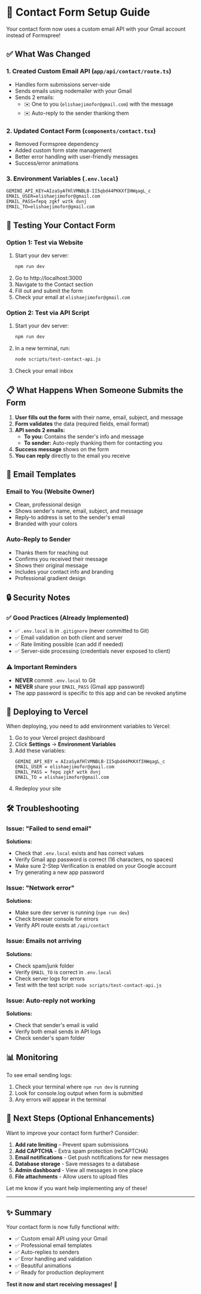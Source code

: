 # 📧 Contact Form Setup Guide

Your contact form now uses a custom email API with your Gmail account instead of Formspree!

## ✅ What Was Changed

### 1. **Created Custom Email API** (`app/api/contact/route.ts`)
   - Handles form submissions server-side
   - Sends emails using nodemailer with your Gmail
   - Sends 2 emails:
     - ✉️ One to you (`elishaejimofor@gmail.com`) with the message
     - ✉️ Auto-reply to the sender thanking them

### 2. **Updated Contact Form** (`components/contact.tsx`)
   - Removed Formspree dependency
   - Added custom form state management
   - Better error handling with user-friendly messages
   - Success/error animations

### 3. **Environment Variables** (`.env.local`)
   ```
   GEMINI_API_KEY=AIzaSyAfHlVMNBLB-II5qbd44PKKXfIHWqagL_c
   EMAIL_USER=elishaejimofor@gmail.com
   EMAIL_PASS=fepq zgkf wztk dvnj
   EMAIL_TO=elishaejimofor@gmail.com
   ```

## 🧪 Testing Your Contact Form

### Option 1: Test via Website
1. Start your dev server:
   ```bash
   npm run dev
   ```
2. Go to http://localhost:3000
3. Navigate to the Contact section
4. Fill out and submit the form
5. Check your email at `elishaejimofor@gmail.com`

### Option 2: Test via API Script
1. Start your dev server:
   ```bash
   npm run dev
   ```
2. In a new terminal, run:
   ```bash
   node scripts/test-contact-api.js
   ```
3. Check your email inbox

## 📋 What Happens When Someone Submits the Form

1. **User fills out the form** with their name, email, subject, and message
2. **Form validates** the data (required fields, email format)
3. **API sends 2 emails:**
   - **To you:** Contains the sender's info and message
   - **To sender:** Auto-reply thanking them for contacting you
4. **Success message** shows on the form
5. **You can reply** directly to the email you receive

## 🎨 Email Templates

### Email to You (Website Owner)
- Clean, professional design
- Shows sender's name, email, subject, and message
- Reply-to address is set to the sender's email
- Branded with your colors

### Auto-Reply to Sender
- Thanks them for reaching out
- Confirms you received their message
- Shows their original message
- Includes your contact info and branding
- Professional gradient design

## 🔒 Security Notes

### ✅ Good Practices (Already Implemented)
- ✅ `.env.local` is in `.gitignore` (never committed to Git)
- ✅ Email validation on both client and server
- ✅ Rate limiting possible (can add if needed)
- ✅ Server-side processing (credentials never exposed to client)

### ⚠️ Important Reminders
- **NEVER** commit `.env.local` to Git
- **NEVER** share your `EMAIL_PASS` (Gmail app password)
- The app password is specific to this app and can be revoked anytime

## 🚀 Deploying to Vercel

When deploying, you need to add environment variables to Vercel:

1. Go to your Vercel project dashboard
2. Click **Settings** → **Environment Variables**
3. Add these variables:
   ```
   GEMINI_API_KEY = AIzaSyAfHlVMNBLB-II5qbd44PKKXfIHWqagL_c
   EMAIL_USER = elishaejimofor@gmail.com
   EMAIL_PASS = fepq zgkf wztk dvnj
   EMAIL_TO = elishaejimofor@gmail.com
   ```
4. Redeploy your site

## 🛠️ Troubleshooting

### Issue: "Failed to send email"
**Solutions:**
- Check that `.env.local` exists and has correct values
- Verify Gmail app password is correct (16 characters, no spaces)
- Make sure 2-Step Verification is enabled on your Google account
- Try generating a new app password

### Issue: "Network error"
**Solutions:**
- Make sure dev server is running (`npm run dev`)
- Check browser console for errors
- Verify API route exists at `/api/contact`

### Issue: Emails not arriving
**Solutions:**
- Check spam/junk folder
- Verify `EMAIL_TO` is correct in `.env.local`
- Check server logs for errors
- Test with the test script: `node scripts/test-contact-api.js`

### Issue: Auto-reply not working
**Solutions:**
- Check that sender's email is valid
- Verify both email sends in API logs
- Check sender's spam folder

## 📊 Monitoring

To see email sending logs:
1. Check your terminal where `npm run dev` is running
2. Look for console.log output when form is submitted
3. Any errors will appear in the terminal

## 🎯 Next Steps (Optional Enhancements)

Want to improve your contact form further? Consider:

1. **Add rate limiting** - Prevent spam submissions
2. **Add CAPTCHA** - Extra spam protection (reCAPTCHA)
3. **Email notifications** - Get push notifications for new messages
4. **Database storage** - Save messages to a database
5. **Admin dashboard** - View all messages in one place
6. **File attachments** - Allow users to upload files

Let me know if you want help implementing any of these!

---

## ✨ Summary

Your contact form is now fully functional with:
- ✅ Custom email API using your Gmail
- ✅ Professional email templates
- ✅ Auto-replies to senders
- ✅ Error handling and validation
- ✅ Beautiful animations
- ✅ Ready for production deployment

**Test it now and start receiving messages!** 🎉
